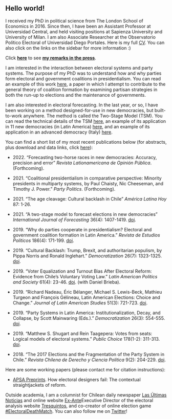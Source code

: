 ## Hello world!

I received my PhD in political science from The London School of Economics in 2016. Since then, I have been an Assistant Professor at Universidad Central, and held visiting positions at Sapienza University and University of Milan. I am also Associate Researcher at the Observatorio Político Electoral of Universidad Diego Portales. Here is my full [CV](https://www.dropbox.com/s/0zx2kmx35ah8z8s/CV_Kenneth_Bunker.pdf?dl=0). You can also click on the links on the sidebar for more information :)

Click [**here**](https://kennethbunker.github.io/press) to see [**my remarks in the press**](https://kennethbunker.github.io/press).

I am interested in the interaction between electoral systems and party systems. The purpose of my PhD was to understand how and why parties form electoral and government coalitions in presidentialism. You can read an example of this work [here](https://www.researchgate.net/publication/332223077_Why_do_parties_cooperate_in_presidentialism_Electoral_and_government_coalition_formation_in_Latin_America), a paper in which I attempt to contribute to the general theory of coalition formation by examining partisan strategies in both the run-up to elections and the maintenance of governments.

I am also interested in electoral forecasting. In the last year, or so, I have been working on a method designed-for-use in new democracies, but built-to-work anywhere. The method is called the Two-Stage Model (TSM). You can read the technical details of the TSM [here](https://www.researchgate.net/publication/334836295_A_two-stage_model_to_forecast_elections_in_developing_democracies), an example of its application in 11 new democracies (in Latin America) [here](https://www.researchgate.net/publication/334836295_A_two-stage_model_to_forecast_elections_in_developing_democracies), and an example of its application in an advanced democracy (Italy) [here](https://www.researchgate.net/publication/336312679_Forecasting_elections_in_Italy).

You can find a short list of my most recent publications below (for abstracts, plus download and data links, click [here](https://kennethbunker.github.io/blog.html)):

* 2022\. “Forecasting two-horse races in new democracies: Accuracy, precision and error” *Revista Lationamericana de Opinión Pública*. (Forthcoming).

* 2021\. “Coalitional presidentialism in comparative perspective: Minority presidents in multiparty systems, by Paul Chaisty, Nic Cheeseman, and Timothy J. Power.” *Party Politics*. (Forthcoming).

* 2021\. “The age cleavage: Cultural backlash in Chile” *América Latina Hoy* 87: 1-26.

* 2021\. “A two-stage model to forecast elections in new democracies” *International Journal of Forecasting* 36(4): 1407-1419. [doi](https://doi.org/10.1016/j.ijforecast.2020.02.004).

* 2019\. “Why do parties cooperate in presidentialism? Electoral and government coalition formation in Latin America.” *Revista de Estudios Políticos* 186(4): 171-199. [doi](https://doi.org/10.18042/cepc/rep.186.06).

* 2019\. “Cultural Backlash: Trump, Brexit, and authoritarian populism, by Pippa Norris and Ronald Inglehart.” *Democratization* 26(7): 1323-1325. [doi](https://doi.org/%2010.1080/13510347.2019.1601705).

* 2019\. “Voter Equalization and Turnout Bias After Electoral Reform: Evidence from Chile’s Voluntary Voting Law.” *Latin American Politics and Society* 61(4): 23-46. [doi](https://doi.org/10.1017/lap.2019.23). (with Daniel Brieba).

* 2019\. “Richard Nadeau, Éric Bélanger, Michael S. Lewis-Beck, Mathieu Turgeon and François Gélineau, Latin American Elections: Choice and Change.” *Journal of Latin American Studies* 51(3): 721-723. [doi](https://doi.org/10.1017/S0022216X19000798).

* 2019\. “Party Systems in Latin America: Institutionalization, Decay, and Collapse, by Scott Mainwaring (Eds.).” *Democratization* 26(3): 554-555. [doi](https://doi.org/10.1007/s11127-018-0613-6).

* 2019\. “Matthew S. Shugart and Rein Taagepera: Votes from seats: Logical models of electoral systems.” *Public Choice* 178(1-2): 311-313. [doi](https://doi.org/10.1080/13510347.2018.1536123).

* 2018\. “The 2017 Elections and the Fragmentation of the Party System in Chile.” *Revista Chilena de Derecho y Ciencia Política* 9(2): 204-229. [doi](http://10.0.30.90/RCHDYCP-V9N2-ART1823).

Here are some working papers (please contact me for citation instructions):

* [APSA Preprints](https://preprints.apsanet.org/engage/api-gateway/apsa/assets/orp/resource/item/5ec630f0bd035400191def57/original/how-electoral-designers-fail-the-contextual-straightjackets-of-reform.pdf). How electoral designers fail: The contextual straightjackets of reform.

Outside academia, I am a columnist for Chilean daily newspaper [Las Últimas Noticias](http://www.lun.com/) and online website [Ex-Ante](http://www.ex-ante.com/)Executive Director of the electoral analysis website [Tresquintos](http://www.tresquintos.cl/), and co-creator of online election game [#ElectoralDeathMatch](http://www.twitter.com/electoraldeathm). You can also follow me on [Twitter](http://www.twitter.com/kennethbunker)!
